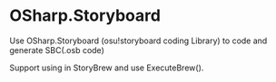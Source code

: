 # OSharp.Storyboard
Use OSharp.Storyboard (osu!storyboard coding Library) to code and generate SBC(.osb code)

Support using in StoryBrew and use ExecuteBrew().
